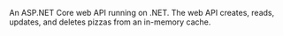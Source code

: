 An ASP.NET Core web API running on .NET. The web API creates, reads, updates, and deletes pizzas from an in-memory cache.
